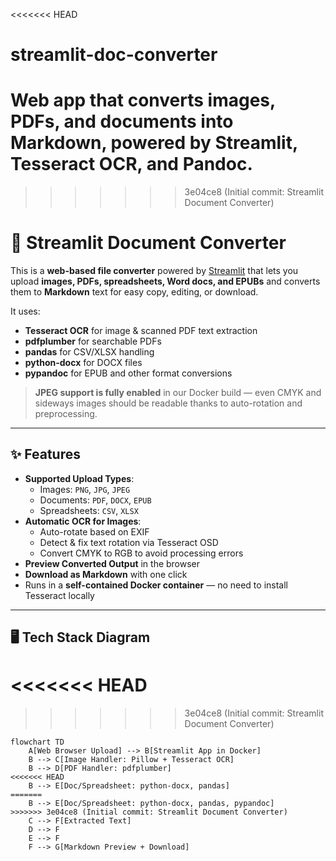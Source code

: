 <<<<<<< HEAD
# streamlit-doc-converter
Web app that converts images, PDFs, and documents into Markdown, powered by Streamlit, Tesseract OCR, and Pandoc. 
=======
>>>>>>> 3e04ce8 (Initial commit: Streamlit Document Converter)
# 📄 Streamlit Document Converter

This is a **web-based file converter** powered by [Streamlit](https://streamlit.io) that lets you upload **images, PDFs, spreadsheets, Word docs, and EPUBs** and converts them to **Markdown** text for easy copy, editing, or download.

It uses:

- **Tesseract OCR** for image & scanned PDF text extraction
- **pdfplumber** for searchable PDFs
- **pandas** for CSV/XLSX handling
- **python-docx** for DOCX files
- **pypandoc** for EPUB and other format conversions

> **JPEG support is fully enabled** in our Docker build — even CMYK and sideways images should be readable thanks to auto-rotation and preprocessing.

---

## ✨ Features

- **Supported Upload Types**:
  - Images: `PNG`, `JPG`, `JPEG`
  - Documents: `PDF`, `DOCX`, `EPUB`
  - Spreadsheets: `CSV`, `XLSX`
- **Automatic OCR for Images**:
  - Auto-rotate based on EXIF
  - Detect & fix text rotation via Tesseract OSD
  - Convert CMYK to RGB to avoid processing errors
- **Preview Converted Output** in the browser
- **Download as Markdown** with one click
- Runs in a **self-contained Docker container** — no need to install Tesseract locally

---

## 🖥 Tech Stack Diagram
<<<<<<< HEAD
=======

>>>>>>> 3e04ce8 (Initial commit: Streamlit Document Converter)
```mermaid
flowchart TD
    A[Web Browser Upload] --> B[Streamlit App in Docker]
    B --> C[Image Handler: Pillow + Tesseract OCR]
    B --> D[PDF Handler: pdfplumber]
<<<<<<< HEAD
    B --> E[Doc/Spreadsheet: python-docx, pandas]
=======
    B --> E[Doc/Spreadsheet: python-docx, pandas, pypandoc]
>>>>>>> 3e04ce8 (Initial commit: Streamlit Document Converter)
    C --> F[Extracted Text]
    D --> F
    E --> F
    F --> G[Markdown Preview + Download]
